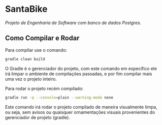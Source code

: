 # SantaBike
*Projeto de Engenharia de Software com banco de dados Postgres.*

## Como Compilar e Rodar

Para compilar use o comando:

```sh
gradle clean build
```

O Gradle é o gerenciador do projeto, com este comando em específico ele irá limpar o ambiente de compilações passadas, e por fim compilar mais uma vez o projeto inteiro.

Para rodar o projeto recém compilado:

```sh
gradle run -q --console=plain --warning-mode none
```

Este comando irá rodar o projeto compilado de maneira visualmente limpa, ou seja, sem avisos ou quaisquer ornamentações visuais provenientes do gerenciador de projeto (gradle).


